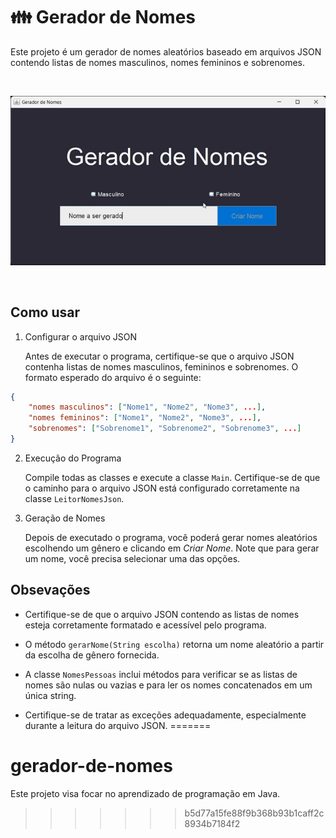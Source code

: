 # 👪 Gerador de Nomes

Este projeto é um gerador de nomes aleatórios baseado em arquivos JSON contendo listas de nomes masculinos, nomes femininos e sobrenomes.

<br>

![Descrição da imagem](src/imagens/arquivo.gif)

<br>

## Como usar

1. Configurar o arquivo JSON

    Antes de executar o programa, certifique-se que o arquivo JSON contenha listas de nomes masculinos, femininos e sobrenomes. O formato esperado do arquivo é o seguinte:

```json
{
    "nomes masculinos": ["Nome1", "Nome2", "Nome3", ...],
    "nomes femininos": ["Nome1", "Nome2", "Nome3", ...],
    "sobrenomes": ["Sobrenome1", "Sobrenome2", "Sobrenome3", ...]
}
```

2. Execução do Programa

    Compile todas as classes e execute a classe `Main`. 
    Certifique-se de que o caminho para o arquivo JSON está configurado corretamente na classe `LeitorNomesJson`.

3. Geração de Nomes

    Depois de executado o programa, você poderá gerar nomes aleatórios escolhendo um gênero e clicando em *Criar Nome*. Note que para gerar um nome, você precisa selecionar uma das opções.

## Obsevações 

- Certifique-se de que o arquivo JSON contendo as listas de nomes esteja corretamente formatado e acessível pelo programa.

- O método `gerarNome(String escolha)` retorna um nome aleatório a partir da escolha de gênero fornecida.

- A classe `NomesPessoas` inclui métodos para verificar se as listas de nomes são nulas ou vazias e para ler os nomes concatenados em um única string.

- Certifique-se de tratar as exceções adequadamente, especialmente durante a leitura do arquivo JSON.
=======
# gerador-de-nomes
Este projeto visa focar no aprendizado de programação em Java.
>>>>>>> b5d77a15fe88f9b368b93b1caff2c8934b7184f2
